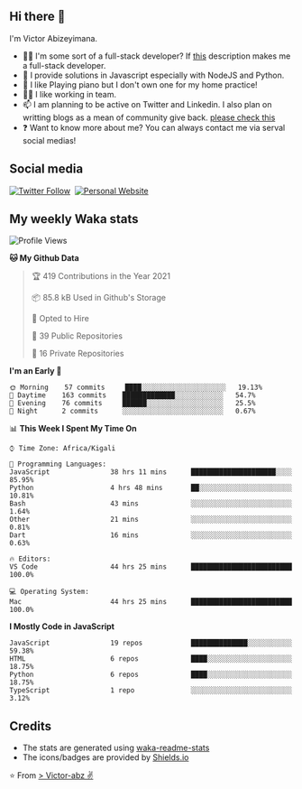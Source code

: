 ## Hi there 👋
I'm Victor Abizeyimana.  
- 👨‍💻 I'm some sort of a full-stack developer? If [this](https://www.w3schools.com/whatis/whatis_fullstack.asp) description makes me a full-stack developer.
- 🌱 I provide solutions in Javascript especially with NodeJS and Python. 
- 🎹 I like Playing piano but I don't own one for my home practice!
- 👯‍♀️ I like working in team.
- 📫 I am planning to be active on Twitter and Linkedin. I also plan on writting blogs as a mean of community give back. [please check this](https://victor-abz.com/)
- ❓ Want to know more about me? You can always contact me via serval social medias!

## Social media
[![Twitter Follow](https://img.shields.io/twitter/follow/vicky_abz?color=%231DA1F2&label=Twitter&style=for-the-badge&logo=twitter&logoColor=ffffff)](https://twitter.com/vicky_abz)
‎‎ [![Personal Website](https://img.shields.io/static/v1?label=visit&message=victor-abz.com&color=%235F021F&style=for-the-badge)](https://victor-abz.com/)

## My weekly Waka stats
<!--START_SECTION:waka-->
![Profile Views](http://img.shields.io/badge/Profile%20Views-2-blue)

**🐱 My Github Data** 

> 🏆 419 Contributions in the Year 2021
 > 
> 📦 85.8 kB Used in Github's Storage 
 > 
> 💼 Opted to Hire
 > 
> 📜 39 Public Repositories 
 > 
> 🔑 16 Private Repositories  
 > 
**I'm an Early 🐤** 

```text
🌞 Morning    57 commits     ████░░░░░░░░░░░░░░░░░░░░░   19.13% 
🌆 Daytime    163 commits    █████████████░░░░░░░░░░░░   54.7% 
🌃 Evening    76 commits     ██████░░░░░░░░░░░░░░░░░░░   25.5% 
🌙 Night      2 commits      ░░░░░░░░░░░░░░░░░░░░░░░░░   0.67%

```


📊 **This Week I Spent My Time On** 

```text
⌚︎ Time Zone: Africa/Kigali

💬 Programming Languages: 
JavaScript               38 hrs 11 mins      █████████████████████░░░░   85.95% 
Python                   4 hrs 48 mins       ██░░░░░░░░░░░░░░░░░░░░░░░   10.81% 
Bash                     43 mins             ░░░░░░░░░░░░░░░░░░░░░░░░░   1.64% 
Other                    21 mins             ░░░░░░░░░░░░░░░░░░░░░░░░░   0.81% 
Dart                     16 mins             ░░░░░░░░░░░░░░░░░░░░░░░░░   0.63%

🔥 Editors: 
VS Code                  44 hrs 25 mins      █████████████████████████   100.0%

💻 Operating System: 
Mac                      44 hrs 25 mins      █████████████████████████   100.0%

```

**I Mostly Code in JavaScript** 

```text
JavaScript               19 repos            ██████████████░░░░░░░░░░░   59.38% 
HTML                     6 repos             ████░░░░░░░░░░░░░░░░░░░░░   18.75% 
Python                   6 repos             ████░░░░░░░░░░░░░░░░░░░░░   18.75% 
TypeScript               1 repo              ░░░░░░░░░░░░░░░░░░░░░░░░░   3.12%

```



<!--END_SECTION:waka-->

## Credits
- The stats are generated using [waka-readme-stats](https://github.com/anmol098/waka-readme-stats)
- The icons/badges are provided by [Shields.io](https://shields.io/)

⭐️ From [> Victor-abz ✌](https://victor-abz.com/)
